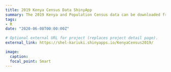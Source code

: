 ```yaml
---
title: 2019 Kenya Census Data ShinyApp
summary: The 2019 Kenya and Population Census data can be downloaded from this site.
tags:
- R
date: "2020-06-08T00:00:00Z"

# Optional external URL for project (replaces project detail page).
external_link: https://shel-kariuki.shinyapps.io/KenyaCensus2019/

image:
  caption: 
  focal_point: Smart
---
```


